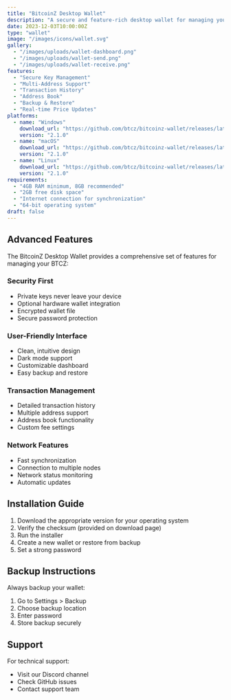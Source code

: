 ```yaml
---
title: "BitcoinZ Desktop Wallet"
description: "A secure and feature-rich desktop wallet for managing your BitcoinZ with support for multiple platforms"
date: 2023-12-03T10:00:00Z
type: "wallet"
image: "/images/icons/wallet.svg"
gallery:
  - "/images/uploads/wallet-dashboard.png"
  - "/images/uploads/wallet-send.png"
  - "/images/uploads/wallet-receive.png"
features:
  - "Secure Key Management"
  - "Multi-Address Support"
  - "Transaction History"
  - "Address Book"
  - "Backup & Restore"
  - "Real-time Price Updates"
platforms:
  - name: "Windows"
    download_url: "https://github.com/btcz/bitcoinz-wallet/releases/latest/download/BitcoinZ-Wallet-win64.exe"
    version: "2.1.0"
  - name: "macOS"
    download_url: "https://github.com/btcz/bitcoinz-wallet/releases/latest/download/BitcoinZ-Wallet-macos.dmg"
    version: "2.1.0"
  - name: "Linux"
    download_url: "https://github.com/btcz/bitcoinz-wallet/releases/latest/download/BitcoinZ-Wallet-linux.AppImage"
    version: "2.1.0"
requirements:
  - "4GB RAM minimum, 8GB recommended"
  - "2GB free disk space"
  - "Internet connection for synchronization"
  - "64-bit operating system"
draft: false
---
```


## Advanced Features

The BitcoinZ Desktop Wallet provides a comprehensive set of features for managing your BTCZ:

### Security First
- Private keys never leave your device
- Optional hardware wallet integration
- Encrypted wallet file
- Secure password protection

### User-Friendly Interface
- Clean, intuitive design
- Dark mode support
- Customizable dashboard
- Easy backup and restore

### Transaction Management
- Detailed transaction history
- Multiple address support
- Address book functionality
- Custom fee settings

### Network Features
- Fast synchronization
- Connection to multiple nodes
- Network status monitoring
- Automatic updates

## Installation Guide

1. Download the appropriate version for your operating system
2. Verify the checksum (provided on download page)
3. Run the installer
4. Create a new wallet or restore from backup
5. Set a strong password

## Backup Instructions

Always backup your wallet:
1. Go to Settings > Backup
2. Choose backup location
3. Enter password
4. Store backup securely

## Support

For technical support:
- Visit our Discord channel
- Check GitHub issues
- Contact support team
